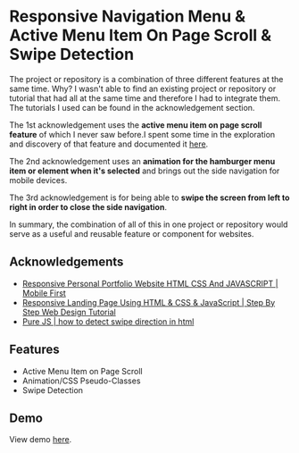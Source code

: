 
# Responsive Navigation Menu & Active Menu Item On Page Scroll & Swipe Detection

The project or repository is a combination of three different features at the same time. Why? I wasn't able to find an existing project or repository or tutorial that had all at the same time and therefore I had to integrate them. The tutorials I used can be found in the acknowledgement section. 

The 1st acknowledgement uses the **active menu item on page scroll feature** of which I never saw before.I spent some time in the exploration and discovery of that feature and documented it [here](https://www.youtube.com/watch?v=dgm4AhmLKVM). 

The 2nd acknowledgement uses an **animation for the hamburger menu item or element when it's selected** and brings out the side navigation for mobile devices. 

The 3rd acknowledgement is for being able to **swipe the screen from left to right in order to close the side navigation**. 

In summary, the combination of all of this in one project or repository would serve as a useful and reusable feature or component for websites.  



## Acknowledgements

 - [ Responsive Personal Portfolio Website HTML CSS And JAVASCRIPT | Mobile First ](https://www.youtube.com/watch?v=6cidbUHNZRQ&t=135s)
 - [ Responsive Landing Page Using HTML & CSS & JavaScript | Step By Step Web Design Tutorial ](https://www.youtube.com/watch?v=RaITAxEdTDY&t=17s)
 - [Pure JS | how to detect swipe direction in html](https://www.youtube.com/watch?v=AiRNt4asPQI)



## Features

- Active Menu Item on Page Scroll
- Animation/CSS Pseudo-Classes
- Swipe Detection
## Demo

View demo [here](https://www.youtube.com/watch?v=_6AOFc-DEcM).
